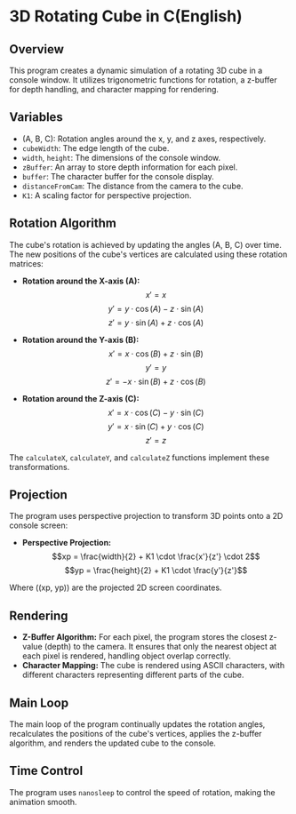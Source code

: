 # 3D Rotating Cube in C(English)

## Overview
This program creates a dynamic simulation of a rotating 3D cube in a console window. It utilizes trigonometric functions for rotation, a z-buffer for depth handling, and character mapping for rendering.

## Variables
- \(A, B, C\): Rotation angles around the x, y, and z axes, respectively.
- `cubeWidth`: The edge length of the cube.
- `width`, `height`: The dimensions of the console window.
- `zBuffer`: An array to store depth information for each pixel.
- `buffer`: The character buffer for the console display.
- `distanceFromCam`: The distance from the camera to the cube.
- `K1`: A scaling factor for perspective projection.

## Rotation Algorithm
The cube's rotation is achieved by updating the angles \(A, B, C\) over time. The new positions of the cube's vertices are calculated using these rotation matrices:

- **Rotation around the X-axis (A):**
  $$x' = x$$
  $$y' = y \cdot \cos(A) - z \cdot \sin(A)$$
  $$z' = y \cdot \sin(A) + z \cdot \cos(A)$$

- **Rotation around the Y-axis (B):**
  $$x' = x \cdot \cos(B) + z \cdot \sin(B)$$
  $$y' = y$$
  $$z' = -x \cdot \sin(B) + z \cdot \cos(B)$$

- **Rotation around the Z-axis (C):**
  $$x' = x \cdot \cos(C) - y \cdot \sin(C)$$
  $$y' = x \cdot \sin(C) + y \cdot \cos(C)$$
  $$z' = z$$

The `calculateX`, `calculateY`, and `calculateZ` functions implement these transformations.

## Projection
The program uses perspective projection to transform 3D points onto a 2D console screen:
- **Perspective Projection:**
  $$xp = \frac{width}{2} + K1 \cdot \frac{x'}{z'} \cdot 2$$
  $$yp = \frac{height}{2} + K1 \cdot \frac{y'}{z'}$$

Where \((xp, yp)\) are the projected 2D screen coordinates.

## Rendering
- **Z-Buffer Algorithm:** For each pixel, the program stores the closest z-value (depth) to the camera. It ensures that only the nearest object at each pixel is rendered, handling object overlap correctly.
- **Character Mapping:** The cube is rendered using ASCII characters, with different characters representing different parts of the cube.

## Main Loop
The main loop of the program continually updates the rotation angles, recalculates the positions of the cube's vertices, applies the z-buffer algorithm, and renders the updated cube to the console.

## Time Control
The program uses `nanosleep` to control the speed of rotation, making the animation smooth.
